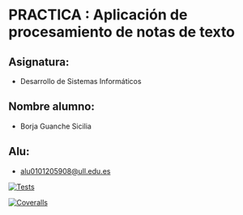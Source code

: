 # PRACTICA : Aplicación de procesamiento de notas de texto

## Asignatura:

  * Desarrollo de Sistemas Informáticos

## Nombre alumno:

  * Borja Guanche Sicilia

## Alu:

  * alu0101205908@ull.edu.es

[![Tests](https://github.com/ULL-ESIT-INF-DSI-2021/ull-esit-inf-dsi-20-21-prct08-filesystem-notes-app-alu0101205908/actions/workflows/test.yml/badge.svg)](https://github.com/ULL-ESIT-INF-DSI-2021/ull-esit-inf-dsi-20-21-prct08-filesystem-notes-app-alu0101205908/actions/workflows/test.yml)

[![Coveralls](https://github.com/ULL-ESIT-INF-DSI-2021/ull-esit-inf-dsi-20-21-prct08-filesystem-notes-app-alu0101205908/actions/workflows/coveralls.yml/badge.svg)](https://github.com/ULL-ESIT-INF-DSI-2021/ull-esit-inf-dsi-20-21-prct08-filesystem-notes-app-alu0101205908/actions/workflows/coveralls.yml)
